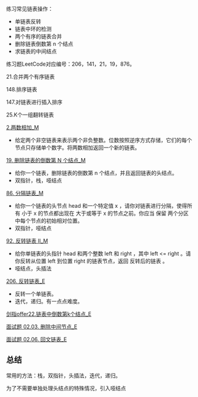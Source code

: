练习常见链表操作：

- 单链表反转
- 链表中环的检测
- 两个有序的链表合并
- 删除链表倒数第 n 个结点
- 求链表的中间结点

练习题LeetCode对应编号：206，141，21，19，876。


21.合并两个有序链表

148.排序链表

147.对链表进行插入排序

25.K个一组翻转链表

[2.两数相加_M](../explain/2.两数相加_M.md)

- 给定两个非空链表来表示两个非负整数。位数按照逆序方式存储，它们的每个节点只存储单个数字。将两数相加返回一个新的链表。

[19. 删除链表的倒数第 N 个结点_M](../explain/19.%20删除链表的倒数第%20N%20个结点_M.md)

- 给你一个链表，删除链表的倒数第 n 个结点，并且返回链表的头结点。
- 双指针，栈，哑结点

[86. 分隔链表_M](../explain/86.%20分隔链表_M.md)

- 给你一个链表的头节点 head 和一个特定值 x ，请你对链表进行分隔，使得所有 小于 x 的节点都出现在 大于或等于 x 的节点之前。你应当 保留 两个分区中每个节点的初始相对位置。
- 双指针，哑结点

[92. 反转链表 II_M](../explain/92.%20反转链表%20II_M.md)

- 给你单链表的头指针 head 和两个整数 left 和 right ，其中 left <= right 。请你反转从位置 left 到位置 right 的链表节点，返回 反转后的链表 。
- 哑结点，头插法

[206. 反转链表_E](../explain/206.%20反转链表_E.md)

- 反转一个单链表。
- 迭代，递归。有一点点难度。

[剑指offer22.链表中倒数第k个结点_E](../explain/剑指offer22.链表中倒数第k个结点_E.md)

[面试题 02.03. 删除中间节点_E](../explain/面试题%2002.03.%20删除中间节点_E.md)

[面试题 02.06. 回文链表_E](../explain/面试题%2002.06.%20回文链表_E.md)


## 总结

常用的方法：栈，双指针，头插法，迭代，递归。

为了不需要单独处理头结点的特殊情况，引入哑结点


